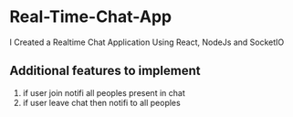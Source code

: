 # Real-Time-Chat-App

I Created a Realtime Chat Application Using React, NodeJs and SocketIO

## Additional features to implement

1. if user join notifi all peoples present in chat
2. if user leave chat then notifi to all peoples
